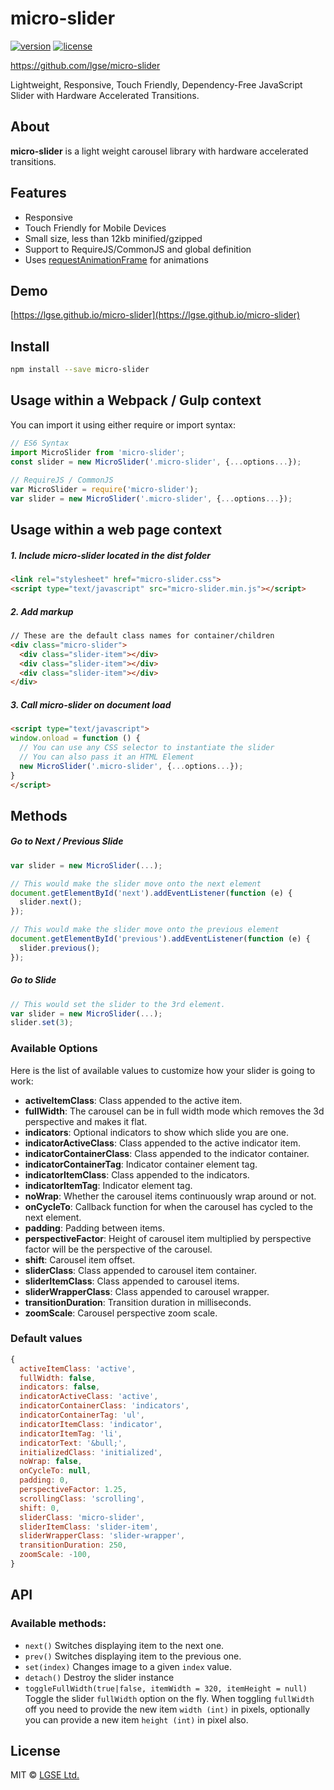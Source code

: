 # micro-slider

[![version](https://img.shields.io/badge/Version-1.0.9-green.svg)](https://npmjs.org/package/micro-slider)
[![license](http://img.shields.io/badge/license-MIT-blue.svg?style=flat)](https://raw.githubusercontent.com/lgse/micro-slider/master/LICENSE)

https://github.com/lgse/micro-slider

Lightweight, Responsive, Touch Friendly, Dependency-Free JavaScript Slider with Hardware Accelerated Transitions.

## About

**micro-slider** is a light weight carousel library with hardware accelerated transitions.

## Features
- Responsive
- Touch Friendly for Mobile Devices
- Small size, less than 12kb minified/gzipped
- Support to RequireJS/CommonJS and global definition
- Uses [requestAnimationFrame](https://developer.mozilla.org/en-US/docs/Web/API/window/requestAnimationFrame) for animations

## Demo
[https://lgse.github.io/micro-slider](https://lgse.github.io/micro-slider)

## Install
```sh
npm install --save micro-slider
```
## Usage within a Webpack / Gulp context
You can import it using either require or import syntax:
```javascript
// ES6 Syntax
import MicroSlider from 'micro-slider';
const slider = new MicroSlider('.micro-slider', {...options...});
 
// RequireJS / CommonJS
var MicroSlider = require('micro-slider');
var slider = new MicroSlider('.micro-slider', {...options...});
```

## Usage within a web page context
##### 1. Include micro-slider located in the dist folder
```html
<link rel="stylesheet" href="micro-slider.css">
<script type="text/javascript" src="micro-slider.min.js"></script>
```
##### 2. Add markup
```html
// These are the default class names for container/children
<div class="micro-slider">
  <div class="slider-item"></div>
  <div class="slider-item"></div>
  <div class="slider-item"></div>
</div>
```
##### 3. Call micro-slider on document load
```html
<script type="text/javascript">
window.onload = function () {
  // You can use any CSS selector to instantiate the slider
  // You can also pass it an HTML Element
  new MicroSlider('.micro-slider', {...options...});
}
</script>
```

## Methods
##### Go to Next / Previous Slide
```javascript
var slider = new MicroSlider(...);

// This would make the slider move onto the next element
document.getElementById('next').addEventListener(function (e) {
  slider.next();
});

// This would make the slider move onto the previous element
document.getElementById('previous').addEventListener(function (e) {
  slider.previous();
});
```

##### Go to Slide
```javascript
// This would set the slider to the 3rd element.
var slider = new MicroSlider(...);
slider.set(3);
```

### Available Options

Here is the list of available values to customize how your slider is going to work:

- **activeItemClass**: <String> Class appended to the active item.
- **fullWidth**: <Bool> The carousel can be in full width mode which removes the 3d perspective and makes it flat.
- **indicators**: <Bool> Optional indicators to show which slide you are one.
- **indicatorActiveClass**: <String> Class appended to the active indicator item.
- **indicatorContainerClass**: <String> Class appended to the indicator container.
- **indicatorContainerTag**: <String> Indicator container element tag.
- **indicatorItemClass**: <String> Class appended to the indicators.
- **indicatorItemTag**: <String> Indicator element tag.
- **noWrap**: <Bool> Whether the carousel items continuously wrap around or not.
- **onCycleTo**: <Function> Callback function for when the carousel has cycled to the next element.
- **padding**: <Number> Padding between items.
- **perspectiveFactor**: <Number> Height of carousel item multiplied by perspective factor will be the perspective of the carousel.
- **shift**: <Number> Carousel item offset.
- **sliderClass**: <String> Class appended to carousel item container.
- **sliderItemClass**: <String> Class appended to carousel items.
- **sliderWrapperClass**: <String> Class appended to carousel wrapper.
- **transitionDuration**: <Number> Transition duration in milliseconds.
- **zoomScale**: <Number> Carousel perspective zoom scale.


### Default values

```js
{
  activeItemClass: 'active',
  fullWidth: false,
  indicators: false,
  indicatorActiveClass: 'active',
  indicatorContainerClass: 'indicators',
  indicatorContainerTag: 'ul',
  indicatorItemClass: 'indicator',
  indicatorItemTag: 'li',
  indicatorText: '&bull;',
  initializedClass: 'initialized',
  noWrap: false,
  onCycleTo: null,
  padding: 0,
  perspectiveFactor: 1.25,
  scrollingClass: 'scrolling',
  shift: 0,
  sliderClass: 'micro-slider',
  sliderItemClass: 'slider-item',
  sliderWrapperClass: 'slider-wrapper',
  transitionDuration: 250,
  zoomScale: -100,
}
```

## API
### Available methods:

- `next()` Switches displaying item to the next one.
- `prev()` Switches displaying item to the previous one.
- `set(index)` Changes image to a given `index` value.
- `detach()` Destroy the slider instance
- `toggleFullWidth(true|false, itemWidth = 320, itemHeight = null)` Toggle the slider `fullWidth` option on the fly. When toggling `fullWidth` off you need to provide the new item `width (int)` in pixels, optionally you can provide a new item `height (int)` in pixel also.


## License

MIT © [LGSE Ltd.](http://www.lgse.com)
